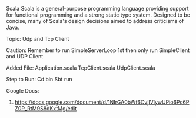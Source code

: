 Scala
Scala is a general-purpose programming language providing support for functional programming and a strong static type system. Designed to be concise, many of Scala's design decisions aimed to address criticisms of Java.

Topic: Udp and Tcp Client

Caution:
Remember to run SimpleServerLoop 1st then only run SimpleClient and UDP Client

Added File:
Application.scala
TcpClient.scala
UdpClient.scala

Step to Run: 
Cd bin
Sbt
run


Google Docs:
1. https://docs.google.com/document/d/1NIrGA0bWf6CvjIVlywUPio6Pc6PZ0P_RtM9S8dKxtMg/edit
